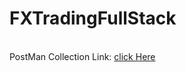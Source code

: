 <h1>FXTradingFullStack</h1><br>
PostMan Collection Link: <a href=https://www.postman.com/payload-cosmologist-80185876/workspace/fxtradingapi-postman/collection/22896184-4db3877a-d369-462b-8357-9fd0ad3edd54?action=share&creator=22896184>click Here
